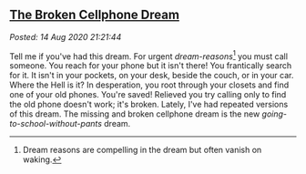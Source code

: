 
[The Broken Cellphone Dream](http://analyzethedatanotthedrivel.org/2020/08/14/the-broken-cellphone-dream/) 
----------------------------------------------------------------------------------------------------------

*Posted: 14 Aug 2020 21:21:44*

Tell me if you've had this dream. For urgent *dream-reasons*[^6065x1] you
must call someone. You reach for your phone but it isn't there! You
frantically search for it. It isn't in your pockets, on your desk,
beside the couch, or in your car. Where the Hell is it? In desperation,
you root through your closets and find one of your old phones. You're
saved! Relieved you try calling only to find the old phone doesn't work;
it's broken. Lately, I've had repeated versions of this dream. The
missing and broken cellphone dream is the new
*going-to-school-without-pants* dream.

[^6065x1]: Dream reasons are compelling in the dream but often vanish on
    waking.
